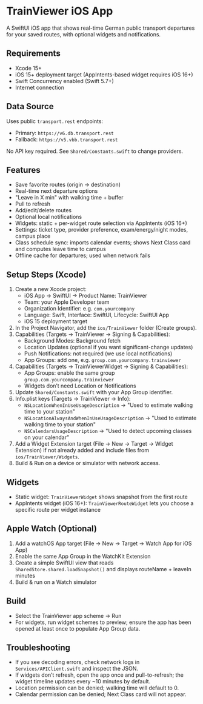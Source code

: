 # TrainViewer iOS App

A SwiftUI iOS app that shows real-time German public transport departures for your saved routes, with optional widgets and notifications.

## Requirements
- Xcode 15+
- iOS 15+ deployment target (AppIntents-based widget requires iOS 16+)
- Swift Concurrency enabled (Swift 5.7+)
- Internet connection

## Data Source
Uses public `transport.rest` endpoints:
- Primary: `https://v6.db.transport.rest`
- Fallback: `https://v5.vbb.transport.rest`

No API key required. See `Shared/Constants.swift` to change providers.

## Features
- Save favorite routes (origin → destination)
- Real-time next departure options
- "Leave in X min" with walking time + buffer
- Pull to refresh
- Add/edit/delete routes
- Optional local notifications
- Widgets: static + per-widget route selection via AppIntents (iOS 16+)
- Settings: ticket type, provider preference, exam/energy/night modes, campus place
- Class schedule sync: imports calendar events; shows Next Class card and computes leave time to campus
- Offline cache for departures; used when network fails

## Setup Steps (Xcode)
1. Create a new Xcode project:
   - iOS App → SwiftUI → Product Name: TrainViewer
   - Team: your Apple Developer team
   - Organization Identifier: e.g. `com.yourcompany`
   - Language: Swift, Interface: SwiftUI, Lifecycle: SwiftUI App
   - iOS 15 deployment target
2. In the Project Navigator, add the `ios/TrainViewer` folder (Create groups).
3. Capabilities (Targets → TrainViewer → Signing & Capabilities):
   - Background Modes: Background fetch
   - Location Updates (optional if you want significant-change updates)
   - Push Notifications: not required (we use local notifications)
   - App Groups: add one, e.g. `group.com.yourcompany.trainviewer`
4. Capabilities (Targets → TrainViewerWidget → Signing & Capabilities):
   - App Groups: enable the same group `group.com.yourcompany.trainviewer`
   - Widgets don’t need Location or Notifications
5. Update `Shared/Constants.swift` with your App Group identifier.
6. Info.plist keys (Targets → TrainViewer → Info):
   - `NSLocationWhenInUseUsageDescription` → "Used to estimate walking time to your station"
   - `NSLocationAlwaysAndWhenInUseUsageDescription` → "Used to estimate walking time to your station"
   - `NSCalendarsUsageDescription` → "Used to detect upcoming classes on your calendar"
7. Add a Widget Extension target (File → New → Target → Widget Extension) if not already added and include files from `ios/TrainViewer/Widgets`.
8. Build & Run on a device or simulator with network access.

## Widgets
- Static widget: `TrainViewerWidget` shows snapshot from the first route
- AppIntents widget (iOS 16+): `TrainViewerRouteWidget` lets you choose a specific route per widget instance

## Apple Watch (Optional)
1. Add a watchOS App target (File → New → Target → Watch App for iOS App)
2. Enable the same App Group in the WatchKit Extension
3. Create a simple SwiftUI view that reads `SharedStore.shared.loadSnapshot()` and displays routeName + leaveIn minutes
4. Build & run on a Watch simulator

## Build
- Select the TrainViewer app scheme → Run
- For widgets, run widget schemes to preview; ensure the app has been opened at least once to populate App Group data.

## Troubleshooting
- If you see decoding errors, check network logs in `Services/APIClient.swift` and inspect the JSON.
- If widgets don’t refresh, open the app once and pull-to-refresh; the widget timeline updates every ~10 minutes by default.
- Location permission can be denied; walking time will default to 0.
- Calendar permission can be denied; Next Class card will not appear.